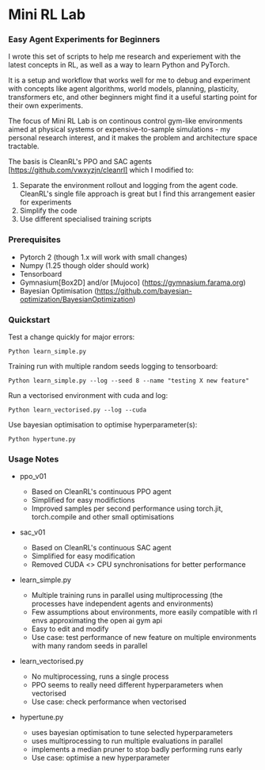 # Mini RL Lab

### Easy Agent Experiments for Beginners

I wrote this set of scripts to help me research and experiement with the latest concepts in RL, as well as a way to learn Python and PyTorch. 

It is a setup and workflow that works well for me to debug and experiment with concepts like agent algorithms, world models, planning, plasticity, transformers etc, and other beginners might find it a useful starting point for their own experiments.

The focus of Mini RL Lab is on continous control gym-like environments aimed at physical systems or expensive-to-sample simulations - my personal research interest, and it makes the problem and architecture space tractable.

The basis is CleanRL's PPO and SAC agents [https://github.com/vwxyzjn/cleanrl] which I modified to:

1. Separate the environment rollout and logging from the agent code. CleanRL's single file approach is great but I find this arrangement easier for experiments
2. Simplify the code
3. Use different specialised training scripts

### Prerequisites

* Pytorch 2 (though 1.x will work with small changes)
* Numpy (1.25 though older should work)
* Tensorboard
* Gymnasium[Box2D] and/or [Mujoco] (https://gymnasium.farama.org)
* Bayesian Optimisation (https://github.com/bayesian-optimization/BayesianOptimization)


### Quickstart

Test a change quickly for major errors:

`Python learn_simple.py`

Training run with multiple random seeds logging to tensorboard:

`Python learn_simple.py --log --seed 8 --name "testing X new feature"`

Run a vectorised environment with cuda and log:

`Python learn_vectorised.py --log --cuda`

Use bayesian optimisation to optimise hyperparameter(s):

`Python hypertune.py`

### Usage Notes

* ppo_v01
  * Based on CleanRL's continuous PPO agent 
  * Simplified for easy modifictions
  * Improved samples per second performance using torch.jit, torch.compile and other small optimisations

* sac_v01
  * Based on CleanRL's continuous SAC agent
  * Simplified for easy modification
  * Removed CUDA <> CPU synchronisations for better performance

* learn_simple.py
  * Multiple training runs in parallel using multiprocessing (the processes have independent agents and environments)
  * Few assumptions about environments, more easily compatible with rl envs approximating the open ai gym api
  * Easy to edit and modify
  * Use case: test performance of new feature on multiple environments with many random seeds in parallel

* learn_vectorised.py
  * No multiprocessing, runs a single process
  * PPO seems to really need different hyperparameters when vectorised
  * Use case: check performance when vectorised

* hypertune.py
  * uses bayesian optimisation to tune selected hyperparameters
  * uses multiprocessing to run multiple evaluations in parallel
  * implements a median pruner to stop badly performing runs early
  * Use case: optimise a new hyperparameter  